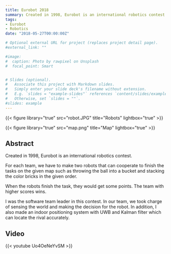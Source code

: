```yaml
---
title: Eurobot 2018
summary: Created in 1998, Eurobot is an international robotics contest.
tags:
- Eurobot
- Robotics
date: "2018-05-27T00:00:00Z"

# Optional external URL for project (replaces project detail page).
#external_link: ""

#image:
#  caption: Photo by rawpixel on Unsplash
#  focal_point: Smart


# Slides (optional).
#   Associate this project with Markdown slides.
#   Simply enter your slide deck's filename without extension.
#   E.g. `slides = "example-slides"` references `content/slides/example-slides.md`.
#   Otherwise, set `slides = ""`.
#slides: example
---
```

{{< figure library="true" src="robot.JPG" title="Robots" lightbox="true" >}}

{{< figure library="true" src="map.png" title="Map" lightbox="true" >}}
## Abstract
Created in 1998, Eurobot is an international robotics contest.<br>

For each team, we have to make two robots that can cooperate to finish the tasks on the given map such as throwing the ball into a bucket and stacking the color bricks in the given order.<br>

When the robots finish the task, they would get some points. The team with higher scores wins.

I was the software team leader in this contest. In our team, we took charge of sensing the world and making the decision for the robot. In addition, I also made an indoor positioning system with UWB and Kalman filter which can locate the rival accurately.

## Video
{{< youtube Uo4OeNeYvSM >}}
